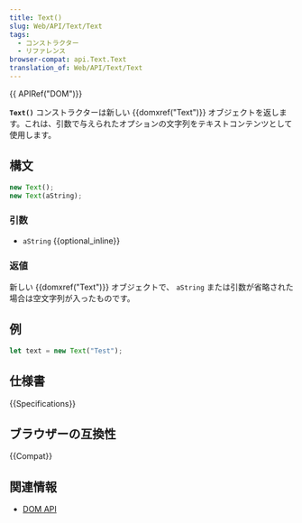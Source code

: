 ```yaml
---
title: Text()
slug: Web/API/Text/Text
tags:
  - コンストラクター
  - リファレンス
browser-compat: api.Text.Text
translation_of: Web/API/Text/Text
---
```

{{ APIRef("DOM")}}

**`Text()`** コンストラクターは新しい {{domxref("Text")}} オブジェクトを返します。これは、引数で与えられたオプションの文字列をテキストコンテンツとして使用します。

## 構文

```js
new Text();
new Text(aString);
```

### 引数

- `aString` {{optional_inline}}

### 返値

新しい {{domxref("Text")}} オブジェクトで、 `aString` または引数が省略された場合は空文字列が入ったものです。

## 例

```js
let text = new Text("Test");
```

## 仕様書

{{Specifications}}

## ブラウザーの互換性

{{Compat}}

## 関連情報

- [DOM API](/ja/docs/Web/API/Document_Object_Model)
